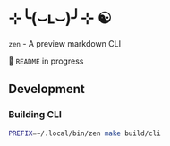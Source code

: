 # ⊹╰(⌣ʟ⌣)╯⊹ ☯

`zen` - A preview markdown CLI

🚧 `README` in progress


## Development

### Building CLI

```sh
PREFIX=~/.local/bin/zen make build/cli
```